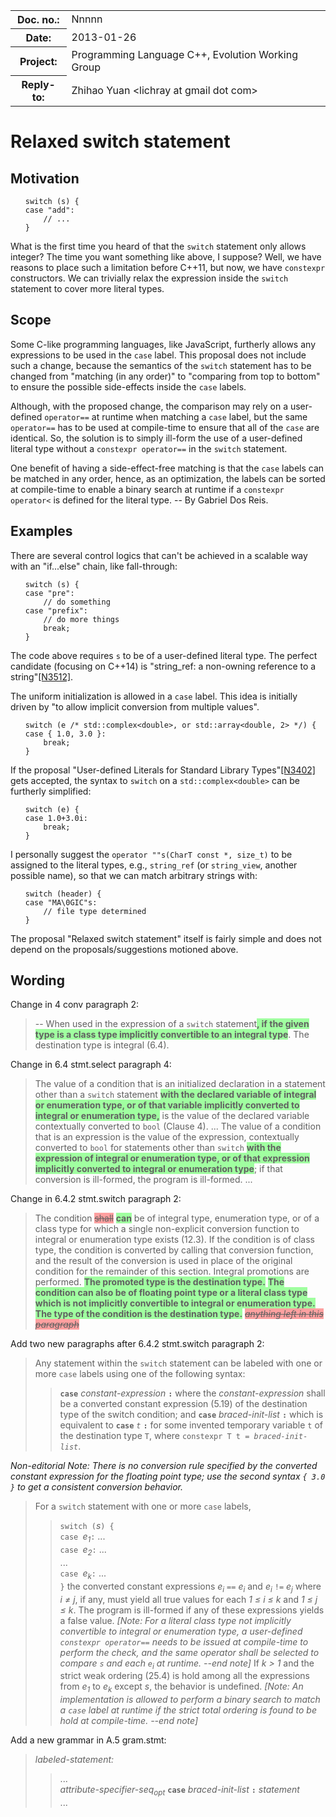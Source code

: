 <!-- maruku -o switch.html switch.md -->

<style type="text/css">
pre code { display: block; margin-left: 2em; }
ins { text-decoration: none; font-weight: bold; background-color: #A0FFA0 }
del { text-decoration: line-through; background-color: #FFA0A0 }
</style>

<table><tbody>
<tr><th>Doc. no.:</th>	<td>Nnnnn</td></tr>
<tr><th>Date:</th>	<td>2013-01-26</td></tr>
<tr><th>Project:</th>	<td>Programming Language C++, Evolution Working Group</td></tr>
<tr><th>Reply-to:</th>	<td>Zhihao Yuan &lt;lichray at gmail dot com&gt;</td></tr>
</tbody></table>

# Relaxed switch statement

## Motivation

	switch (s) {
	case "add":
		// ...
	}

What is the first time you heard of that the `switch` statement only allows
integer?  The time you want something like above, I suppose?  Well, we have
reasons to place such a limitation before C++11, but now, we have `constexpr`
constructors.  We can trivially relax the expression inside the `switch`
statement to cover more literal types.

## Scope

Some C-like programming languages, like JavaScript, furtherly allows any
expressions to be used in the `case` label.  This proposal does not include
such a change, because the semantics of the `switch` statement has to be
changed from "matching (in any order)" to "comparing from top to bottom" to
ensure the possible side-effects inside the `case` labels.

Although, with the proposed change, the comparison may rely on a user-defined
`operator==` at runtime when matching a `case` label, but the same `operator==`
has to be used at compile-time to ensure that all of the `case` are identical.
So, the solution is to simply ill-form the use of a user-defined literal type
without a `constexpr operator==` in the `switch` statement.

One benefit of having a side-effect-free matching is that the `case` labels
can be matched in any order, hence, as an optimization, the labels can be
sorted at compile-time to enable a binary search at runtime if a `constexpr
operator<` is defined for the literal type.  -- By Gabriel Dos Reis.

## Examples

There are several control logics that can't be achieved in a scalable way with
an "if...else" chain, like fall-through:

	switch (s) {
	case "pre":
		// do something
	case "prefix":
		// do more things
		break;
	}

The code above requires `s` to be of a user-defined literal type.  The perfect
candidate (focusing on C++14) is "string_ref: a non-owning reference to a
string"[\[N3512\]](http://www.open-std.org/JTC1/SC22/WG21/docs/papers/2013/n3512.html).

The uniform initialization is allowed in a `case` label.  This idea is
initially driven by "to allow implicit conversion from multiple values".

	switch (e /* std::complex<double>, or std::array<double, 2> */) {
	case { 1.0, 3.0 }:
		break;
	}

If the proposal "User-defined Literals for Standard Library
Types"[\[N3402\]](http://www.open-std.org/JTC1/SC22/WG21/docs/papers/2012/n3402.pdf) gets accepted, the syntax to `switch` on a `std::complex<double>` can be
furtherly simplified:

	switch (e) {
	case 1.0+3.0i:
		break;
	}

I personally suggest the `operator ""s(CharT const *, size_t)` to be assigned
to the literal types, e.g., `string_ref` (or `string_view`, another possible
name), so that we can match arbitrary strings with:

	switch (header) {
	case "MA\0GIC"s:
		// file type determined
	}

The proposal "Relaxed switch statement" itself is fairly simple and does not
depend on the proposals/suggestions motioned above.

## Wording

Change in 4 conv paragraph 2:

> -- When used in the expression of a `switch` statement<ins>, if the given
> type is a class type implicitly convertible to an integral type</ins>.
> The destination type is integral (6.4).

Change in 6.4 stmt.select paragraph 4:

> The value of a condition that is an initialized declaration in a statement
> other than a `switch` statement
> <ins>with the declared variable of integral or enumeration type, or of that
> variable implicitly converted to integral or enumeration type,</ins>
> is the value of the declared variable contextually converted to `bool` (Clause
> 4). ... The value of a condition that is an expression is the value of the
> expression, contextually converted to `bool` for statements other than
> `switch`
> <ins>with the expression of integral or enumeration type, or of that
> expression implicitly converted to integral or enumeration type</ins>;
> if that conversion is ill-formed, the program is ill-formed. ...

Change in 6.4.2 stmt.switch paragraph 2:

> The condition <del>shall</del> <ins>can</ins> be of integral type, enumeration
> type, or of a class type for which a single non-explicit conversion function
> to integral or enumeration type exists (12.3).  If the condition is of class
> type, the condition is converted by calling that conversion function, and the
> result of the conversion is used in place of the original condition for the
> remainder of this section.  Integral promotions are performed.
> <ins>The promoted type is the destination type.</ins>
> <ins> The condition can also be of floating point type or a literal class
> type which is not implicitly convertible to integral or enumeration type.
> The type of the condition is the destination type.</ins>
> <del>*anything left in this paragraph*</del>

Add two new paragraphs after 6.4.2 stmt.switch paragraph 2:

> Any statement within the `switch` statement can be labeled with one or more
> `case` labels using one of the following syntax:
>> **`case`** _constant-expression_ **`:`**
> where the _constant-expression_ shall be a converted constant expression
> (5.19) of the destination type of the switch condition; and
>> **`case`** _braced-init-list_ **`:`**
> which is equivalent to
>> **`case`** _`t`_ **`:`**
> for some invented temporary variable `t` of the destination type `T`, where
> `constexpr T t = `_`braced-init-list`_.

*Non-editorial Note: There is no conversion rule specified by the _converted
constant expression_ for the floating point type; use the second syntax
`{ 3.0 }` to get a consistent conversion behavior.*

> For a `switch` statement with one or more `case` labels,<br/>
>> `switch (`_s_`) {`<br/>
>> `case `_e<sub>1</sub>_`:` ...<br/>
>> `case `_e<sub>2</sub>_`:` ...<br/>
>> ...<br/>
>> `case `_e<sub>k</sub>_`:` ...<br/>
>> `}`
> the converted constant expressions _e<sub>i</sub>_ `==` _e<sub>i</sub>_ and
> _e<sub>i</sub>_ `!=` _e<sub>j</sub>_ where _i &ne; j_, if any, must yield all
> true values for each _1 &le; i &le; k_ and _1 &le; j &le; k_.  The program
> is ill-formed if any of these expressions yields a false value.  *\[Note:
> For a literal class type not implicitly convertible to integral or
> enumeration type, a user-defined `constexpr operator==` needs to be
> issued at compile-time to perform the check, and the same operator shall
> be selected to compare `s` and each `e`<sub>i</sub> at runtime. --end note\]*
> If _k &gt; 1_ and the strict weak ordering (25.4) is hold among all the
> expressions from _e<sub>1</sub>_ to _e<sub>k</sub>_ except _s_, the behavior
> is undefined.
> *\[Note:  An implementation is allowed to perform a binary search to match a
> `case` label at runtime if the strict total ordering is found to be hold at
> compile-time. --end note\]*

Add a new grammar in A.5 gram.stmt:

> _labeled-statement:_
>> ...<br/>
>> _attribute-specifier-seq<sub>opt</sub>_ **`case`** _braced-init-list_
>> **`:`** _statement_<br/>
>> ...
